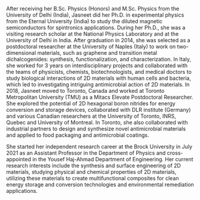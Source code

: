 After receiving her B.Sc. Physics (Honors) and M.Sc. Physics from the University of Delhi (India), Jasneet did her Ph.D. in experimental physics from the Eternal University (India) to study the diluted magnetic semiconductors for spintronics applications. During her Ph.D., she was a visiting research scholar at the National Physics Laboratory and at the University of Delhi in India. After graduation in 2014, she was selected as a postdoctoral researcher at the University of Naples (Italy) to work on two-dimensional materials, such as graphene and transition metal dichalcogenides: synthesis, functionalization, and characterization. In Italy, she worked for 3 years on interdisciplinary projects and collaborated with the teams of physicists, chemists, biotechnologists, and medical doctors to study biological interactions of 2D materials with human cells and bacteria, which led to investigating intriguing antimicrobial action of 2D materials. In 2018, Jasneet moved to Toronto, Canada and worked at Toronto Metropolitan University (TMU) as a Mitacs Elevate Postdoctoral Researcher. She explored the potential of 2D hexagonal boron nitrides for energy conversion and storage devices, collaborated with DLR institute (Germany) and various Canadian researchers at the University of Toronto, INRS, Quebec and University of Montreal. In Toronto, she also collaborated with industrial partners to design and synthesize novel antimicrobial materials and applied to food packaging and antimicrobial coatings.

She started her independent research career at the Brock University in July 2021 as an Assistant Professor in the Department of Physics and cross-appointed in the Yousef Haj-Ahmad Department of Engineering. Her current research interests include the synthesis and surface engineering of 2D materials, studying physical and chemical properties of 2D materials, utilizing these materials to create multifunctional composites for clean energy storage and conversion technologies and environmental remediation applications.

